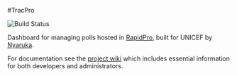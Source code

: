#TracPro

![Build Status](https://travis-ci.org/rapidpro/tracpro.svg?branch=master)

Dashboard for managing polls hosted in [RapidPro](http://rapidpro.io), built for UNICEF by [Nyaruka](http://nyaruka.com).

For documentation see the [project wiki](https://github.com/rapidpro/tracpro/wiki) which includes essential information for both developers and administrators.
